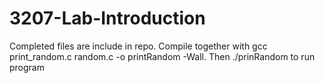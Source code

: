 # 3207-Lab-Introduction
Completed files are include in repo. Compile together with gcc print_random.c random.c -o printRandom -Wall. Then ./prinRandom to run program

